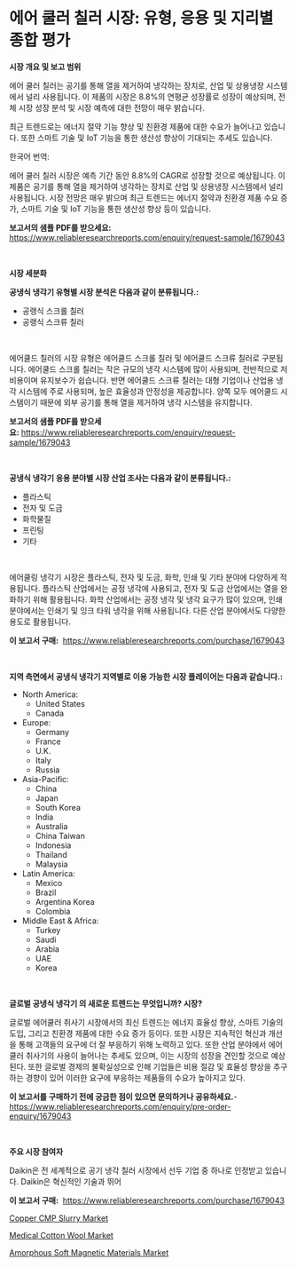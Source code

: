 <p><h1>에어 쿨러 칠러 시장: 유형, 응용 및 지리별 종합 평가</h1></p><p><strong>시장 개요 및 보고 범위</strong></p>
<p><p>에어 쿨러 칠러는 공기를 통해 열을 제거하여 냉각하는 장치로, 산업 및 상용냉장 시스템에서 널리 사용됩니다. 이 제품의 시장은 8.8%의 연평균 성장률로 성장이 예상되며, 전체 시장 성장 분석 및 시장 예측에 대한 전망이 매우 밝습니다.</p><p>최근 트렌드로는 에너지 절약 기능 향상 및 친환경 제품에 대한 수요가 늘어나고 있습니다. 또한 스마트 기술 및 IoT 기능을 통한 생산성 향상이 기대되는 추세도 있습니다.</p><p>한국어 번역:</p><p>에어 쿨러 칠러 시장은 예측 기간 동안 8.8%의 CAGR로 성장할 것으로 예상됩니다. 이 제품은 공기를 통해 열을 제거하여 냉각하는 장치로 산업 및 상용냉장 시스템에서 널리 사용됩니다. 시장 전망은 매우 밝으며 최근 트렌드는 에너지 절약과 친환경 제품 수요 증가, 스마트 기술 및 IoT 기능을 통한 생산성 향상 등이 있습니다.</p></p>
<p><strong>보고서의 샘플 PDF를 받으세요:</strong> <a href="https://www.reliableresearchreports.com/enquiry/request-sample/1679043">https://www.reliableresearchreports.com/enquiry/request-sample/1679043</a></p>
<p>&nbsp;</p>
<p><strong>시장 세분화</strong></p>
<p><strong>공냉식 냉각기 유형별 시장 분석은 다음과 같이 분류됩니다.:</strong></p>
<p><ul><li>공랭식 스크롤 칠러</li><li>공랭식 스크류 칠러</li></ul></p>
<p>&nbsp;</p>
<p><p>에어쿨드 칠러의 시장 유형은 에어쿨드 스크롤 칠러 및 에어쿨드 스크류 칠러로 구분됩니다. 에어쿨드 스크롤 칠러는 작은 규모의 냉각 시스템에 많이 사용되며, 전반적으로 저비용이며 유지보수가 쉽습니다. 반면 에어쿨드 스크류 칠러는 대형 기업이나 산업용 냉각 시스템에 주로 사용되며, 높은 효율성과 안정성을 제공합니다. 양쪽 모두 에어쿨드 시스템이기 때문에 외부 공기를 통해 열을 제거하여 냉각 시스템을 유지합니다.</p></p>
<p><strong>보고서의 샘플 PDF를 받으세요:</strong>&nbsp;<a href="https://www.reliableresearchreports.com/enquiry/request-sample/1679043">https://www.reliableresearchreports.com/enquiry/request-sample/1679043</a></p>
<p>&nbsp;</p>
<p><strong> 공냉식 냉각기 응용 분야별 시장 산업 조사는 다음과 같이 분류됩니다.:</strong></p>
<p><ul><li>플라스틱</li><li>전자 및 도금</li><li>화학물질</li><li>프린팅</li><li>기타</li></ul></p>
<p>&nbsp;</p>
<p><p>에어쿨링 냉각기 시장은 플라스틱, 전자 및 도금, 화학, 인쇄 및 기타 분야에 다양하게 적용됩니다. 플라스틱 산업에서는 공정 냉각에 사용되고, 전자 및 도금 산업에서는 열을 완화하기 위해 활용됩니다. 화학 산업에서는 공정 냉각 및 냉각 요구가 많이 있으며, 인쇄 분야에서는 인쇄기 및 잉크 타워 냉각을 위해 사용됩니다. 다른 산업 분야에서도 다양한 용도로 활용됩니다.</p></p>
<p><strong>이 보고서 구매:</strong>&nbsp; <a href="https://www.reliableresearchreports.com/purchase/1679043">https://www.reliableresearchreports.com/purchase/1679043</a></p>
<p>&nbsp;</p>
<p><strong>지역 측면에서 공냉식 냉각기 지역별로 이용 가능한 시장 플레이어는 다음과 같습니다.:</strong></p>
<p><ul>
    <li>
        North America:
        <ul>
            <li>United States</li>
            <li>Canada</li>
        </ul>
    </li>
    <li>
        Europe:
        <ul>
            <li>Germany</li>
            <li>France</li>
            <li>U.K.</li>
            <li>Italy</li>
            <li>Russia</li>
        </ul>
    </li>
    <li>
        Asia-Pacific:
        <ul>
            <li>China</li>
            <li>Japan</li>
            <li>South Korea</li>
            <li>India</li>
            <li>Australia</li>
            <li>China Taiwan</li>
            <li>Indonesia</li>
            <li>Thailand</li>
            <li>Malaysia</li>
        </ul>
    </li>
    <li>
        Latin America:
        <ul>
            <li>Mexico</li>
            <li>Brazil</li>
            <li>Argentina Korea</li>
            <li>Colombia</li>
        </ul>
    </li>
    <li>
        Middle East & Africa:
        <ul>
            <li>Turkey</li>
            <li>Saudi</li>
            <li>Arabia</li>
            <li>UAE</li>
            <li>Korea</li>
        </ul>
    </li>
    </ul></p>
<p>&nbsp;</p>
<p><strong>글로벌 공냉식 냉각기 의 새로운 트렌드는 무엇입니까? 시장?</strong></p>
<p><p>글로벌 에어쿨러 취사기 시장에서의 최신 트렌드는 에너지 효율성 향상, 스마트 기술의 도입, 그리고 친환경 제품에 대한 수요 증가 등이다. 또한 시장은 지속적인 혁신과 개선을 통해 고객들의 요구에 더 잘 부응하기 위해 노력하고 있다. 또한 산업 분야에서 에어쿨러 취사기의 사용이 늘어나는 추세도 있으며, 이는 시장의 성장을 견인할 것으로 예상된다. 또한 글로벌 경제의 불확실성으로 인해 기업들은 비용 절감 및 효율성 향상을 추구하는 경향이 있어 이러한 요구에 부응하는 제품들의 수요가 높아지고 있다.</p></p>
<p><strong>이 보고서를 구매하기 전에 궁금한 점이 있으면 문의하거나 공유하세요.</strong>- <a href="https://www.reliableresearchreports.com/enquiry/pre-order-enquiry/1679043">https://www.reliableresearchreports.com/enquiry/pre-order-enquiry/1679043</a></p>
<p>&nbsp;</p>
<p><strong>주요 시장 참여자</strong></p>
<p><p>Daikin은 전 세계적으로 공기 냉각 칠러 시장에서 선두 기업 중 하나로 인정받고 있습니다. Daikin은 혁신적인 기술과 뛰어</p></p>
<p><strong>이 보고서 구매:</strong>&nbsp;&nbsp;<a href="https://www.reliableresearchreports.com/purchase/1679043">https://www.reliableresearchreports.com/purchase/1679043</a></p>
<p><p><a href="https://github.com/shotows/Market-Research-Report-List-1/blob/main/copper-cmp-slurry-market.md">Copper CMP Slurry Market</a></p><p><a href="https://github.com/angelajermaine/Market-Research-Report-List-2/blob/main/medical-cotton-wool-market.md">Medical Cotton Wool Market</a></p><p><a href="https://github.com/beatblasta/Market-Research-Report-List-2/blob/main/amorphous-soft-magnetic-materials-market.md">Amorphous Soft Magnetic Materials Market</a></p></p>
